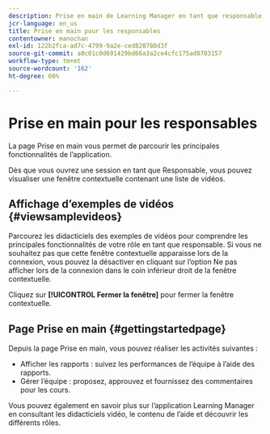 ```yaml
---
description: Prise en main de Learning Manager en tant que responsable.
jcr-language: en_us
title: Prise en main pour les responsables
contentowner: manochan
exl-id: 122b2fca-ad7c-4799-9a2e-ced820780d3f
source-git-commit: a0c01c0d691429bd66a3a2ce4cfc175ad0703157
workflow-type: tm+mt
source-wordcount: '162'
ht-degree: 66%

---
```


# Prise en main pour les responsables

La page Prise en main vous permet de parcourir les principales fonctionnalités de l’application.

Dès que vous ouvrez une session en tant que Responsable, vous pouvez visualiser une fenêtre contextuelle contenant une liste de vidéos.

## Affichage d’exemples de vidéos {#viewsamplevideos}

Parcourez les didacticiels des exemples de vidéos pour comprendre les principales fonctionnalités de votre rôle en tant que responsable. Si vous ne souhaitez pas que cette fenêtre contextuelle apparaisse lors de la connexion, vous pouvez la désactiver en cliquant sur l’option Ne pas afficher lors de la connexion dans le coin inférieur droit de la fenêtre contextuelle.

Cliquez sur **[!UICONTROL Fermer la fenêtre]** pour fermer la fenêtre contextuelle.

<!--![](assets/welcome-videos.png) -->

## Page Prise en main {#gettingstartedpage}

Depuis la page Prise en main, vous pouvez réaliser les activités suivantes :

* Afficher les rapports : suivez les performances de l’équipe à l’aide des rapports.
* Gérer l’équipe : proposez, approuvez et fournissez des commentaires pour les cours.

Vous pouvez également en savoir plus sur l’application Learning Manager en consultant les didacticiels vidéo, le contenu de l’aide et découvrir les différents rôles.

<!--![](assets/manager-experienceprime.png)-->
